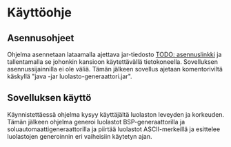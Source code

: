 # Käyttöohje

## Asennusohjeet

Ohjelma asennetaan lataamalla ajettava jar-tiedosto [TODO: asennuslinkki]() ja tallentamalla
se johonkin kansioon käytettävällä tietokoneella. Sovelluksen asennussijainnilla ei ole väliä.
Tämän jälkeen sovellus ajetaan komentoriviltä käskyllä "java -jar luolasto-generaattori.jar".

## Sovelluksen käyttö

Käynnistettäessä ohjelma kysyy käyttäjältä luolaston leveyden ja korkeuden. Tämän jälkeen ohjelma
generoi luolastot BSP-generaattorilla ja soluautomaattigeneraattorilla ja piirtää luolastot ASCII-merkeillä
ja esittelee luolastojen generoinnin eri vaiheisiin käytetyn ajan.
